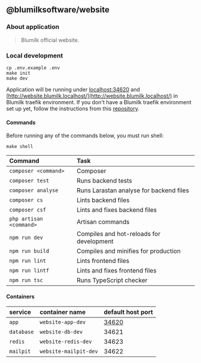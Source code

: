 ## @blumilksoftware/website
### About application
> Blumilk official website.

### Local development
```
cp .env.example .env
make init
make dev
```
Application will be running under [localhost:34620](localhost:34620) and [http://website.blumilk.localhost/](http://website.blumilk.localhost/) in Blumilk traefik environment. If you don't have a Blumilk traefik environment set up yet, follow the instructions from this [repository](https://github.com/blumilksoftware/environment).

#### Commands
Before running any of the commands below, you must run shell:
```
make shell
```

| Command                 | Task                                        |
|:------------------------|:--------------------------------------------|
| `composer <command>`    | Composer                                    |
| `composer test`         | Runs backend tests                          |
| `composer analyse`      | Runs Larastan analyse for backend files     |
| `composer cs`           | Lints backend files                         |
| `composer csf`          | Lints and fixes backend files               |
| `php artisan <command>` | Artisan commands                            |
| `npm run dev`           | Compiles and hot-reloads for development    |
| `npm run build`         | Compiles and minifies for production        |
| `npm run lint`          | Lints frontend files                        |
| `npm run lintf`         | Lints and fixes frontend files              |
| `npm run tsc`           | Runs TypeScript checker                     |


#### Containers

| service    | container name            | default host port               |
|:-----------|:--------------------------|:--------------------------------|
| `app`      | `website-app-dev`     | [34620](http://localhost:34620) |
| `database` | `website-db-dev`      | 34621                           |
| `redis`    | `website-redis-dev`   | 34623                           |
| `mailpit`  | `website-mailpit-dev` | 34622                           |
